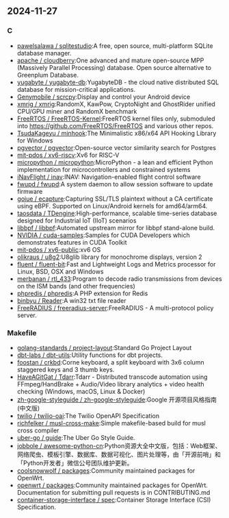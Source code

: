 ## 2024-11-27

### C

* [pawelsalawa / sqlitestudio](https://github.com/pawelsalawa/sqlitestudio):A free, open source, multi-platform SQLite database manager.
* [apache / cloudberry](https://github.com/apache/cloudberry):One advanced and mature open-source MPP (Massively Parallel Processing) database. Open source alternative to Greenplum Database.
* [yugabyte / yugabyte-db](https://github.com/yugabyte/yugabyte-db):YugabyteDB - the cloud native distributed SQL database for mission-critical applications.
* [Genymobile / scrcpy](https://github.com/Genymobile/scrcpy):Display and control your Android device
* [xmrig / xmrig](https://github.com/xmrig/xmrig):RandomX, KawPow, CryptoNight and GhostRider unified CPU/GPU miner and RandomX benchmark
* [FreeRTOS / FreeRTOS-Kernel](https://github.com/FreeRTOS/FreeRTOS-Kernel):FreeRTOS kernel files only, submoduled into https://github.com/FreeRTOS/FreeRTOS and various other repos.
* [TsudaKageyu / minhook](https://github.com/TsudaKageyu/minhook):The Minimalistic x86/x64 API Hooking Library for Windows
* [pgvector / pgvector](https://github.com/pgvector/pgvector):Open-source vector similarity search for Postgres
* [mit-pdos / xv6-riscv](https://github.com/mit-pdos/xv6-riscv):Xv6 for RISC-V
* [micropython / micropython](https://github.com/micropython/micropython):MicroPython - a lean and efficient Python implementation for microcontrollers and constrained systems
* [iNavFlight / inav](https://github.com/iNavFlight/inav):INAV: Navigation-enabled flight control software
* [fwupd / fwupd](https://github.com/fwupd/fwupd):A system daemon to allow session software to update firmware
* [gojue / ecapture](https://github.com/gojue/ecapture):Capturing SSL/TLS plaintext without a CA certificate using eBPF. Supported on Linux/Android kernels for amd64/arm64.
* [taosdata / TDengine](https://github.com/taosdata/TDengine):High-performance, scalable time-series database designed for Industrial IoT (IIoT) scenarios
* [libbpf / libbpf](https://github.com/libbpf/libbpf):Automated upstream mirror for libbpf stand-alone build.
* [NVIDIA / cuda-samples](https://github.com/NVIDIA/cuda-samples):Samples for CUDA Developers which demonstrates features in CUDA Toolkit
* [mit-pdos / xv6-public](https://github.com/mit-pdos/xv6-public):xv6 OS
* [olikraus / u8g2](https://github.com/olikraus/u8g2):U8glib library for monochrome displays, version 2
* [fluent / fluent-bit](https://github.com/fluent/fluent-bit):Fast and Lightweight Logs and Metrics processor for Linux, BSD, OSX and Windows
* [merbanan / rtl_433](https://github.com/merbanan/rtl_433):Program to decode radio transmissions from devices on the ISM bands (and other frequencies)
* [phpredis / phpredis](https://github.com/phpredis/phpredis):A PHP extension for Redis
* [binbyu / Reader](https://github.com/binbyu/Reader):A win32 txt file reader
* [FreeRADIUS / freeradius-server](https://github.com/FreeRADIUS/freeradius-server):FreeRADIUS - A multi-protocol policy server.

### Makefile

* [golang-standards / project-layout](https://github.com/golang-standards/project-layout):Standard Go Project Layout
* [dbt-labs / dbt-utils](https://github.com/dbt-labs/dbt-utils):Utility functions for dbt projects.
* [foostan / crkbd](https://github.com/foostan/crkbd):Corne keyboard, a split keyboard with 3x6 column staggered keys and 3 thumb keys.
* [HaveAGitGat / Tdarr](https://github.com/HaveAGitGat/Tdarr):Tdarr - Distributed transcode automation using FFmpeg/HandBrake + Audio/Video library analytics + video health checking (Windows, macOS, Linux & Docker)
* [zh-google-styleguide / zh-google-styleguide](https://github.com/zh-google-styleguide/zh-google-styleguide):Google 开源项目风格指南 (中文版)
* [twilio / twilio-oai](https://github.com/twilio/twilio-oai):The Twilio OpenAPI Specification
* [richfelker / musl-cross-make](https://github.com/richfelker/musl-cross-make):Simple makefile-based build for musl cross compiler
* [uber-go / guide](https://github.com/uber-go/guide):The Uber Go Style Guide.
* [jobbole / awesome-python-cn](https://github.com/jobbole/awesome-python-cn):Python资源大全中文版，包括：Web框架、网络爬虫、模板引擎、数据库、数据可视化、图片处理等，由「开源前哨」和「Python开发者」微信公号团队维护更新。
* [coolsnowwolf / packages](https://github.com/coolsnowwolf/packages):Community maintained packages for OpenWrt.
* [openwrt / packages](https://github.com/openwrt/packages):Community maintained packages for OpenWrt. Documentation for submitting pull requests is in CONTRIBUTING.md
* [container-storage-interface / spec](https://github.com/container-storage-interface/spec):Container Storage Interface (CSI) Specification.
